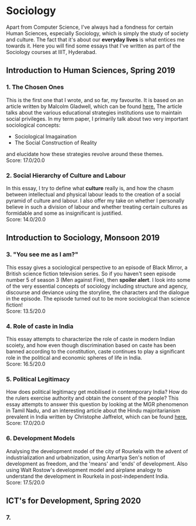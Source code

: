 # Sociology

Apart from Computer Science, I've always had a fondness for certain Human Sciences, especially Sociology, which is simply the study of society and culture.
The fact that it's about our **everyday lives** is what entices me towards it. Here you will find some essays that I've written as part of the Sociology courses at IIIT, Hyderabad.

## Introduction to Human Sciences, Spring 2019
### 1. The Chosen Ones
This is the first one that I wrote, and so far, my favourite. It is based on an article written by Malcolm Gladwell, which can be found [here.](https://www.newyorker.com/magazine/2005/10/10/getting-in)
The article talks about the various educational strategies institutions use to maintain social privileges. In my term paper, I primarily talk about two very important sociological concepts:
* Sociological Imagaination 
* The Social Construction of Reality 

and elucidate how these strategies revolve around these themes. \
Score: 17.0/20.0 

### 2. Social Hierarchy of Culture and Labour
In this essay, I try to define what **culture** really is, and how the chasm between intellectual and physical labour leads to the creation of a social pyramid of culture and labour.  I also offer my take on whether I personally believe in such a division of labour and whether treating certain cultures as formidable and some as insignificant is justified. \
Score: 14.0/20.0

## Introduction to Sociology, Monsoon 2019
### 3. "You see me as I am?"

This essay gives a sociological perspective to an episode of Black Mirror, a British science fiction television series. So if you haven't seen episode number 5 of season 3 (Men against Fire), then **spoiler alert**. I look into some of the very essential concepts of sociology including structure and agency, discourse and deviance using the storyline, the characters and the dialogue in the episode. The episode turned out to be more sociological than science fiction! \
Score: 13.5/20.0

### 4. Role of caste in India

This essay attempts to characterize the role of caste in modern Indian scoiety, and how even though discrimination based on caste has been banned according to the constitution, caste continues to play a significant role in the political and economic spheres of life in India. \
Score: 16.5/20.0

### 5. Political Legitimacy

How does political legitimacy get mobilised in contemporary India? How do the rulers exercise authority and obtain the consent of the people? This essay attempts to answer this question by looking at the MGR phenomenon in Tamil Nadu, and an interesting article about the Hindu majoritarianism prevalent in India written by Christophe Jaffrelot, which can be found [here.](https://indianexpress.com/article/opinion/columns/hindu-rashtra-de-facto-bjp-rss-gau-rakshak-mob-lynching-5301083/) \
Score: 17.0/20.0

### 6. Development Models
Analysing the development model of the city of Rourkela with the advent of industrialization and urbabnization, using Amartya Sen's notion of development as freedom, and the 'means' and 'ends' of development. Also using Walt Rostow's development model and airplane analogy to understand the development in Rourkela in post-independent India. \
Score: 17.5/20.0

## ICT's for Development, Spring 2020
### 7. 
